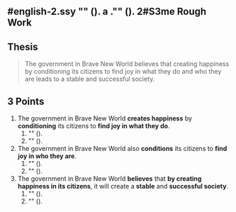 #english-2.ssy 
	"" (). a
	."" ().
2#S3me Rough Work
---
## Thesis
> The government in Brave New World believes that creating happiness by conditioning its citizens to find joy in what they do and who they are leads to a stable and successful society.

## 3 Points
1. The government in Brave New World **creates happiness** by **conditioning** its citizens to **find joy in what they do**.
	1. "" ().
	2. "" ().
2. The government in Brave New World also **conditions** its citizens to **find joy in who they are**.
	1. "" ().
	2. "" ().
3. The government in Brave New World **believes** that **by creating happiness in its citizens**, it will create a **stable** and **successful society**.
	1. "" ().
	2. "" ().